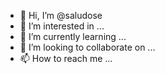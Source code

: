 - 👋 Hi, I’m @saludose
- 👀 I’m interested in ...
- 🌱 I’m currently learning ...
- 💞️ I’m looking to collaborate on ...
- 📫 How to reach me ...

<!---
saludose/saludose is a ✨ special ✨ repository because its `README.md` (this file) appears on your GitHub profile.
You can click the Preview link to take a look at your changes.
--->

